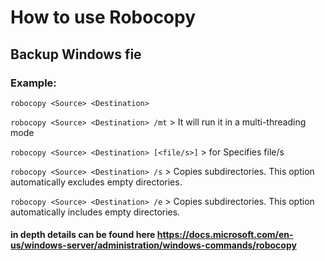 # How to use Robocopy

## Backup Windows fie

### Example:

`robocopy <Source> <Destination>`

`robocopy <Source> <Destination> /mt`   > It will run it in a multi-threading mode

`robocopy <Source> <Destination> [<file/s>]`    > for Specifies file/s

`robocopy <Source> <Destination> /s`    > Copies subdirectories. This option automatically excludes empty directories.

`robocopy <Source> <Destination> /e`    > Copies subdirectories. This option automatically includes empty directories.

#### in depth details can be found here https://docs.microsoft.com/en-us/windows-server/administration/windows-commands/robocopy
